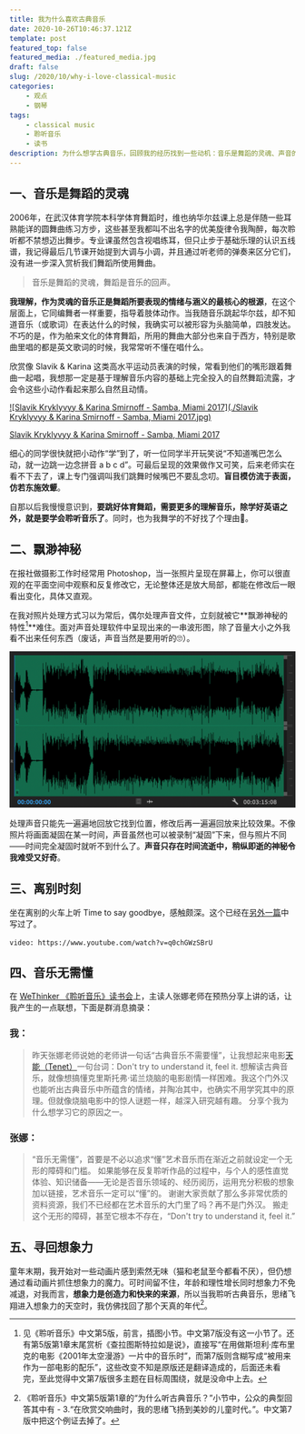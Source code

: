 ```yaml
---
title: 我为什么喜欢古典音乐
date: 2020-10-26T10:46:37.121Z
template: post
featured_top: false
featured_media: ./featured_media.jpg
draft: false
slug: /2020/10/why-i-love-classical-music
categories: 
    - 观点
    - 钢琴
tags:
    - classical music
    - 聆听音乐
    - 读书
description: 为什么想学古典音乐，回顾我的经历找到一些动机：音乐是舞蹈的灵魂、声音的飘渺神秘、离别时刻的感触、寻回想象力等原因，都在引领我走近它。
---
```


<!-- endExcerpt -->

## 一、音乐是舞蹈的灵魂

2006年，在武汉体育学院本科学体育舞蹈时，维也纳华尔兹课上总是伴随一些耳熟能详的圆舞曲练习方步，这些甚至我都叫不出名字的优美旋律令我陶醉，每次聆听都不禁想迈出舞步。专业课虽然包含视唱练耳，但只止步于基础乐理的认识五线谱，我记得最后几节课开始提到大调与小调，并且通过听老师的弹奏来区分它们，没有进一步深入赏析我们舞蹈所使用舞曲。

> 音乐是舞蹈的灵魂，舞蹈是音乐的回声。

**我理解，作为灵魂的音乐正是舞蹈所要表现的情绪与涵义的最核心的根源**，在这个层面上，它同编舞者一样重要，指导着肢体动作。当我随音乐跳起华尔兹，却不知道音乐（或歌词）在表达什么的时候，我确实可以被形容为头脑简单，四肢发达。不巧的是，作为舶来文化的体育舞蹈，所用的舞曲大部分也来自于西方，特别是歌曲里唱的都是英文歌词的时候，我常常听不懂在唱什么。

欣赏像 Slavik & Karina 这类高水平运动员表演的时候，常看到他们的嘴形跟着舞曲一起唱，我想那一定是基于理解音乐内容的基础上完全投入的自然舞蹈流露，才会令这些小动作看起来那么自然且动情。

[![Slavik Kryklyvyy & Karina Smirnoff - Samba, Miami 2017](./Slavik Kryklyvyy & Karina Smirnoff - Samba, Miami 2017.jpg)](https://www.youtube.com/watch?v=F9FMjkflII4)

[Slavik Kryklyvyy & Karina Smirnoff - Samba, Miami 2017](https://www.youtube.com/watch?v=F9FMjkflII4)

细心的同学很快就把小动作“学”到了，听一位同学半开玩笑说“不知道嘴巴怎么动，就一边跳一边念拼音 a b c d”。可最后呈现的效果做作又可笑，后来老师实在看不下去了，课上专门强调叫我们跳舞时候嘴巴不要乱念叨。**盲目模仿流于表面，仿若东施效颦**。

自那以后我慢慢意识到，**要跳好体育舞蹈，需要更多的理解音乐，除学好英语之外，就是要学会聆听音乐了**。同时，也为我舞学的不好找了个理由🤣。

## 二、飘渺神秘

在报社做摄影工作时经常用 Photoshop，当一张照片呈现在屏幕上，你可以很直观的在平面空间中观察和反复修改它，无论整体还是放大局部，都能在修改后一眼看出变化，具体又直观。

在我对照片处理方式习以为常后，偶尔处理声音文件，立刻就被它**飘渺神秘的特性[^1]**难住。面对声音处理软件中呈现出来的一串波形图，除了音量大小之外我看不出来任何东西（废话，声音当然是要用听的🙄）。

![waveform-in-premiere](./waveform-in-premiere.png)

处理声音只能先一遍遍地回放它找到位置，修改后再一遍遍回放来比较效果。不像照片将画面凝固在某一时间，声音虽然也可以被录制“凝固”下来，但与照片不同——时间完全凝固时就听不到什么了。**声音只存在时间流逝中，稍纵即逝的神秘令我难受又好奇**。

## 三、离别时刻

坐在离别的火车上听 Time to say goodbye，感触颇深。这个已经在[另外一篇](/2019/09/piano-solo-time-to-say-goodbye)中写过了。

`video: https://www.youtube.com/watch?v=q0chGWzSBrU`

## 四、音乐无需懂

在 [WeThinker 《聆听音乐》读书会](https://mp.weixin.qq.com/s?src=11&timestamp=1603938565&ver=2673&signature=7G2p26EnAb-iVzZVvB3pleQm8a0NTbndQT83sPZRQCzPy0VqCC*xSWHPgkhy12eQUtqEkaytcQN18LqNXSbN8CfVPL**edE4JW9f29lqwlOJpYif2f9KVGagdUqTFm0g)上，主读人张娜老师在预热分享上讲的话，让我产生的一点联想，下面是群消息摘录：

### 我：

> 昨天张娜老师说她的老师讲一句话“古典音乐不需要懂”，让我想起来电影[天能（Tenet）](https://www.imdb.com/title/tt6723592/)一句台词：Don't try to understand it, feel it.
> 想解读古典音乐，就像想搞懂克里斯托弗·诺兰烧脑的电影剧情一样困难。我这个门外汉也能听出古典音乐中所蕴含的情绪，并陶冶其中，也确实不用学究其中的原理。但就像烧脑电影中的惊人谜题一样，越深入研究越有趣。
> 分享个我为什么想学习它的原因之一。

### 张娜：

> “音乐无需懂”，首要是不必以追求“懂”艺术音乐而在渐近之前就设定一个无形的障碍和门槛。
> 如果能够在反复聆听作品的过程中，与个人的感性直觉体验、知识储备——无论是否音乐领域的、经历阅历，运用充分积极的想象加以链接，艺术音乐一定可以“懂”的。
> 谢谢大家贡献了那么多非常优质的资料资源，我们不已经都在艺术音乐的大门里了吗？再不是门外汉。
> 搬走这个无形的障碍，甚至它根本不存在，“Don't try to understand it, feel it.”

## 五、寻回想象力

童年末期，我开始对一些动画片感到索然无味（猫和老鼠至今都看不厌），但仍想通过看动画片抓住想象力的魔力。可时间留不住，年龄和理性增长同时想象力不免减退，对我而言，**想象力是创造力和快来的来源**，所以当我聆听古典音乐，思绪飞翔进入想象力的天空时，我仿佛找回了那个天真的年代[^2]。

[^1]: 见《聆听音乐》中文第5版，前言，插图小节。中文第7版没有这一小节了。还有第5版第1章末尾赏析《查拉图斯特拉如是说》，直接写“在用做斯坦利·库布里克的电影《2001年太空漫游》一片中的音乐时”，而第7版则含糊写成“被用来作为一部电影的配乐”，这些改变不知是原版还是翻译造成的，后面还未看完，至此觉得中文第7版很多主题在目标周围绕，就是没命中上去。

[^2]: 《聆听音乐》中文第5版第1章的“为什么听古典音乐？”小节中，公众的典型回答其中有 - 3.“在欣赏交响曲时，我的思绪飞扬到美妙的儿童时代。”。中文第7版中把这个例证去掉了。
